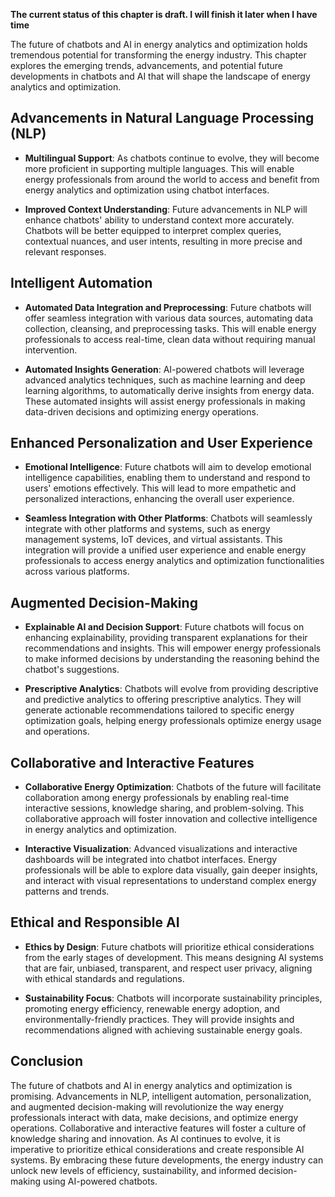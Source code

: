 **The current status of this chapter is draft. I will finish it later when I have time**

The future of chatbots and AI in energy analytics and optimization holds tremendous potential for transforming the energy industry. This chapter explores the emerging trends, advancements, and potential future developments in chatbots and AI that will shape the landscape of energy analytics and optimization.

Advancements in Natural Language Processing (NLP)
-------------------------------------------------

* **Multilingual Support**: As chatbots continue to evolve, they will become more proficient in supporting multiple languages. This will enable energy professionals from around the world to access and benefit from energy analytics and optimization using chatbot interfaces.

* **Improved Context Understanding**: Future advancements in NLP will enhance chatbots' ability to understand context more accurately. Chatbots will be better equipped to interpret complex queries, contextual nuances, and user intents, resulting in more precise and relevant responses.

Intelligent Automation
----------------------

* **Automated Data Integration and Preprocessing**: Future chatbots will offer seamless integration with various data sources, automating data collection, cleansing, and preprocessing tasks. This will enable energy professionals to access real-time, clean data without requiring manual intervention.

* **Automated Insights Generation**: AI-powered chatbots will leverage advanced analytics techniques, such as machine learning and deep learning algorithms, to automatically derive insights from energy data. These automated insights will assist energy professionals in making data-driven decisions and optimizing energy operations.

Enhanced Personalization and User Experience
--------------------------------------------

* **Emotional Intelligence**: Future chatbots will aim to develop emotional intelligence capabilities, enabling them to understand and respond to users' emotions effectively. This will lead to more empathetic and personalized interactions, enhancing the overall user experience.

* **Seamless Integration with Other Platforms**: Chatbots will seamlessly integrate with other platforms and systems, such as energy management systems, IoT devices, and virtual assistants. This integration will provide a unified user experience and enable energy professionals to access energy analytics and optimization functionalities across various platforms.

Augmented Decision-Making
-------------------------

* **Explainable AI and Decision Support**: Future chatbots will focus on enhancing explainability, providing transparent explanations for their recommendations and insights. This will empower energy professionals to make informed decisions by understanding the reasoning behind the chatbot's suggestions.

* **Prescriptive Analytics**: Chatbots will evolve from providing descriptive and predictive analytics to offering prescriptive analytics. They will generate actionable recommendations tailored to specific energy optimization goals, helping energy professionals optimize energy usage and operations.

Collaborative and Interactive Features
--------------------------------------

* **Collaborative Energy Optimization**: Chatbots of the future will facilitate collaboration among energy professionals by enabling real-time interactive sessions, knowledge sharing, and problem-solving. This collaborative approach will foster innovation and collective intelligence in energy analytics and optimization.

* **Interactive Visualization**: Advanced visualizations and interactive dashboards will be integrated into chatbot interfaces. Energy professionals will be able to explore data visually, gain deeper insights, and interact with visual representations to understand complex energy patterns and trends.

Ethical and Responsible AI
--------------------------

* **Ethics by Design**: Future chatbots will prioritize ethical considerations from the early stages of development. This means designing AI systems that are fair, unbiased, transparent, and respect user privacy, aligning with ethical standards and regulations.

* **Sustainability Focus**: Chatbots will incorporate sustainability principles, promoting energy efficiency, renewable energy adoption, and environmentally-friendly practices. They will provide insights and recommendations aligned with achieving sustainable energy goals.

Conclusion
----------

The future of chatbots and AI in energy analytics and optimization is promising. Advancements in NLP, intelligent automation, personalization, and augmented decision-making will revolutionize the way energy professionals interact with data, make decisions, and optimize energy operations. Collaborative and interactive features will foster a culture of knowledge sharing and innovation. As AI continues to evolve, it is imperative to prioritize ethical considerations and create responsible AI systems. By embracing these future developments, the energy industry can unlock new levels of efficiency, sustainability, and informed decision-making using AI-powered chatbots.
